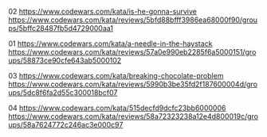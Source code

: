 02 https://www.codewars.com/kata/is-he-gonna-survive
https://www.codewars.com/kata/reviews/5bfd88bfff3986ea68000f90/groups/5bffc28487fb5d4729000aa1

01 https://www.codewars.com/kata/a-needle-in-the-haystack
https://www.codewars.com/kata/reviews/57a0e990eb2285f6a5000151/groups/58873ce90cfe643ab5000102

03 https://www.codewars.com/kata/breaking-chocolate-problem
https://www.codewars.com/kata/reviews/5990b3be35fd2f187600004d/groups/5dc8f6fa2d55c300018bcf07

04 https://www.codewars.com/kata/515decfd9dcfc23bb6000006
https://www.codewars.com/kata/reviews/58a72323238a12e4d800019c/groups/58a7624772c246ac3e000c97
